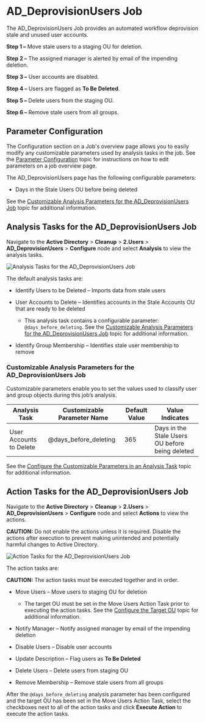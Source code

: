 # AD_DeprovisionUsers Job

The AD_DeprovisionUsers Job provides an automated workflow deprovision stale and unused user
accounts.

**Step 1 –** Move stale users to a staging OU for deletion.

**Step 2 –** The assigned manager is alerted by email of the impending deletion.

**Step 3 –** User accounts are disabled.

**Step 4 –** Users are flagged as **To Be Deleted**.

**Step 5 –** Delete users from the staging OU.

**Step 6 –** Remove stale users from all groups.

## Parameter Configuration

The Configuration section on a Job's overview page allows you to easily modify any customizable
parameters used by analysis tasks in the job. See the
[Parameter Configuration](/docs/accessanalyzer/11.6/admin/jobs/job/overview.md#parameter-configuration)
topic for instructions on how to edit parameters on a job overview page.

The AD_DeprovisionUsers page has the following configurable parameters:

- Days in the Stale Users OU before being deleted

See the
[Customizable Analysis Parameters for the AD_DeprovisionUsers Job](#customizable-analysis-parameters-for-the-ad_deprovisionusers-job)
topic for additional information.

## Analysis Tasks for the AD_DeprovisionUsers Job

Navigate to the **Active Directory** > **Cleanup** > **2.Users** > **AD_DeprovisionUsers** >
**Configure** node and select **Analysis** to view the analysis tasks.

![Analysis Tasks for the AD_DeprovisionUsers Job](/img/product_docs/accessanalyzer/11.6/accessanalyzer/solutions/activedirectory/cleanup/users/deprovisionusersanalysis.webp)

The default analysis tasks are:

- Identify Users to be Deleted – Imports data from stale users
- User Accounts to Delete – Identifies accounts in the Stale Accounts OU that are ready to be
  deleted

    - This analysis task contains a configurable parameter: `@days_before_deleting`. See the
      [Customizable Analysis Parameters for the AD_DeprovisionUsers Job](#customizable-analysis-parameters-for-the-ad_deprovisionusers-job)
      topic for additional information.

- Identify Group Membership – Identifies stale user membership to remove

### Customizable Analysis Parameters for the AD_DeprovisionUsers Job

Customizable parameters enable you to set the values used to classify user and group objects during
this job’s analysis.

| Analysis Task           | Customizable Parameter Name | Default Value | Value Indicates                                 |
| ----------------------- | --------------------------- | ------------- | ----------------------------------------------- |
| User Accounts to Delete | @days_before_deleting       | 365           | Days in the Stale Users OU before being deleted |

See the
[Configure the Customizable Parameters in an Analysis Task](/docs/accessanalyzer/11.6/admin/jobs/job/configure/analysiscustomizableparameters.md)
topic for additional information.

## Action Tasks for the AD_DeprovisionUsers Job

Navigate to the **Active Directory** > **Cleanup** > **2.Users** > **AD_DeprovisionUsers** >
**Configure** node and select **Actions** to view the actions.

**CAUTION:** Do not enable the actions unless it is required. Disable the actions after execution to
prevent making unintended and potentially harmful changes to Active Directory.

![Action Tasks for the AD_DeprovisionUsers Job](/img/product_docs/accessanalyzer/11.6/accessanalyzer/solutions/activedirectory/cleanup/users/deprovisionusersaction.webp)

The action tasks are:

**CAUTION:** The action tasks must be executed together and in order.

- Move Users – Move users to staging OU for deletion

    - The target OU must be set in the Move Users Action Task prior to executing the action tasks.
      See the
      [Configure the Target OU](/docs/accessanalyzer/11.6/solutions/activedirectory/cleanup/configuretargetou.md)
      topic for additional information.

- Notify Manager – Notify assigned manager by email of the impending deletion
- Disable Users – Disable user accounts
- Update Description – Flag users as **To Be Deleted**
- Delete Users – Delete users from staging OU
- Remove Membership – Remove stale users from all groups

After the `@days_before_deleting` analysis parameter has been configured and the target OU has been
set in the Move Users Action Task, select the checkboxes next to all of the action tasks and click
**Execute Action** to execute the action tasks.
